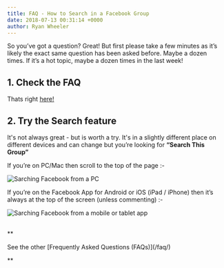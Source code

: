 ```yaml
---
title: FAQ - How to Search in a Facebook Group
date: 2018-07-13 00:31:14 +0000
author: Ryan Wheeler
---
```

So you’ve got a question? Great! But first please take a few minutes as it’s likely the exact same question has been asked before. Maybe a dozen times. If it’s a hot topic, maybe a dozen times in the last week!

## 1. Check the FAQ

Thats right [here!](/faq/)

## 2. Try the Search feature

It's not always great - but is worth a try. It's in a slightly different place on different devices and can change but you’re looking for **“Search This Group”**

If you’re on PC/Mac then scroll to the top of the page :-

![Sarching Facebook from a PC](/uploads/faq/faq-search-from-mobile.png)

If you’re on the Facebook App for Android or iOS (iPad / iPhone) then it’s always at the top of the screen (unless commenting) :-

![Sarching Facebook from a mobile or tablet app](/uploads/faq/faq-search-from-pc.png)

<br>
**<p class="text-center">See the other [Frequently Asked Questions (FAQs)](/faq/)</p>**
